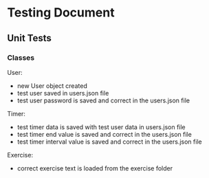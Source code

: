 # Testing Document

## Unit Tests

### Classes

User: 
- new User object created
- test user saved in users.json file
- test user password is saved and correct in the users.json file

Timer: 
- test timer data is saved with test user data in users.json file
- test timer end value is saved and correct in the users.json file
- test timer interval value is saved and correct in the users.json file

Exercise:
- correct exercise text is loaded from the exercise folder


